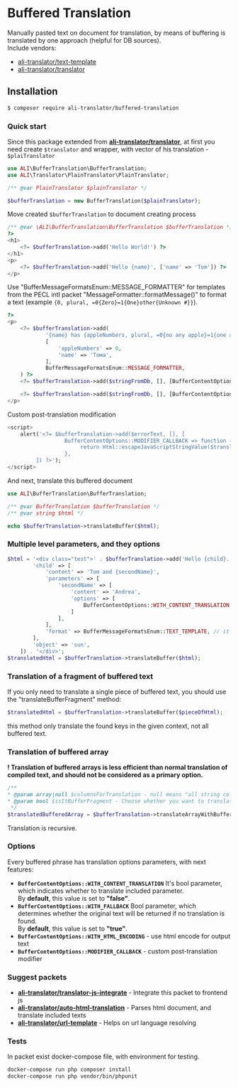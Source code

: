 # Buffered Translation

Manually pasted text on document for translation, by means of buffering is translated by one approach (helpful for DB sources).<br>
Include vendors:
 * [ali-translator/text-template](https://github.com/ali-translator/text-template)
 * [ali-translator/translator](https://github.com/ali-translator/translator) 

## Installation

```bash
$ composer require ali-translator/buffered-translation
```

### Quick start

Since this package extended from <b>[ali-translator/translator](https://github.com/ali-translator/translator)</b>,
at first you need create `$translator` and wrapper, with vector of his translation - `$plaiTranslator`

```php
use ALI\BufferTranslation\BufferTranslation;
use ALI\Translator\PlainTranslator\PlainTranslator;

/** @var PlainTranslator $plainTranslator */

$bufferTranslation = new BufferTranslation($plainTranslator);
```

Move created `$bufferTranslation` to document creating process 

```php
/** @var \ALI\BufferTranslation\BufferTranslation $bufferTranslation */
?>
<h1>
    <?= $bufferTranslation->add('Hello World!') ?>
</h1>
<p>
    <?= $bufferTranslation->add('Hello {name}', ['name' => 'Tom']) ?>    
</p>
```

Use "BufferMessageFormatsEnum::MESSAGE_FORMATTER" for templates from the PECL intl packet "MessageFormatter::formatMessage()" to format a text (example `{0, plural, =0{Zero}=1{One}other{Unknown #}}`). 
```php
?>
<p>
    <?= $bufferTranslation->add(
            '{name} has {appleNumbers, plural, =0{no any apple}=1{one apple}other{many apples}}', 
            [
                'appleNumbers' => 0,
                'name' => 'Тома',
            ],
            BufferMessageFormatsEnum::MESSAGE_FORMATTER,
    ) ?>
    <?= $bufferTranslation->add($stringFromDb, [], [BufferContentOptions::OPTION_WITH_HTML_ENCODING => true]) ?>

    <?= $bufferTranslation->add($stringFromDb, [], [BufferContentOptions::OPTION_WITH_HTML_ENCODING => true]) ?>   
</p>
```
Custom post-translation modification
```php
<script>
    alert('<?= $bufferTranslation->add($errorText, [], [
                  BufferContentOptions::MODIFIER_CALLBACK => function (string $translation): string {
                       return Html::escapeJavaScriptStringValue($translation);
                  },
         ]) ?>');
</script>
```

And next, translate this buffered document

```php
use ALI\BufferTranslation\BufferTranslation;

/** @var BufferTranslation $bufferTranslation */
/** @var string $html */

echo $bufferTranslation->translateBuffer($html);
```

### Multiple level parameters, and they options

```php
$html = '<div class="test">' . $bufferTranslation->add('Hello {child}. Hi {object}', [
        'child' => [
            'content' => 'Tom and {secondName}',
            'parameters' => [
                'secondName' => [
                    'content' => 'Andrea',
                    'options' => [
                        BufferContentOptions::WITH_CONTENT_TRANSLATION => true,
                    ]
                ],
            ],
            'format' => BufferMessageFormatsEnum::TEXT_TEMPLATE, // it's default value (for example only)
        ],
        'object' => 'sun',
    ]) . '</div>';
$translatedHtml = $bufferTranslation->translateBuffer($html);
```

### Translation of a fragment of buffered text

If you only need to translate a single piece of buffered text, you should use the "translateBufferFragment" method:
```php
$translatedHtml = $bufferTranslation->translateBuffer($pieceOfHtml);
```
this method only translate the found keys in the given context, not all buffered text.

### Translation of buffered array

<b>! Translation of buffered arrays is less efficient than normal translation of compiled text, and should not be considered as a primary option.</b>

```php
/**
* @param array|null $columnsForTranslation - null means "all string columns"
* @param bool $isItBufferFragment - Choose whether you want to translate the entire buffer or only the existing keys in the text
 */
$translatedBufferedArray = $bufferTranslation->translateArrayWithBuffers($bufferedArray, $columnsForTrnasl, $columnsForTranslation);
```

Translation is recursive.

### Options
Every buffered phrase has translation options parameters, with next features:
 
* <b>`BufferContentOptions::WITH_CONTENT_TRANSLATION`</b> It's bool parameter, which indicates whether to translate included parameter.<br>
By <b>default</b>, this value is set to <b>"false"</b>.  
* <b>`BufferContentOptions::WITH_FALLBACK`</b> Bool parameter, which determines whether the original text will be returned if no translation is found.<br> 
By <b>default</b>, this value is set to <b>"true"</b>.
* <b>`BufferContentOptions::WITH_HTML_ENCODING`</b> - use html encode for output text 
* <b>`BufferContentOptions::MODIFIER_CALLBACK`</b> - custom post-translation modifier 

### Suggest packets
* <b>[ali-translator/translator-js-integrate](https://github.com/ali-translator/translator-js-integrate)</b> - Integrate this packet to frontend js
* <b>[ali-translator/auto-html-translation](https://github.com/ali-translator/auto-html-translation)</b> - Parses html document, and translate included texts
* <b>[ali-translator/url-template](https://github.com/ali-translator/url-template)</b> - Helps on url language resolving

### Tests
In packet exist docker-compose file, with environment for testing.
```bash
docker-compose run php composer install
docker-compose run php vendor/bin/phpunit
```
